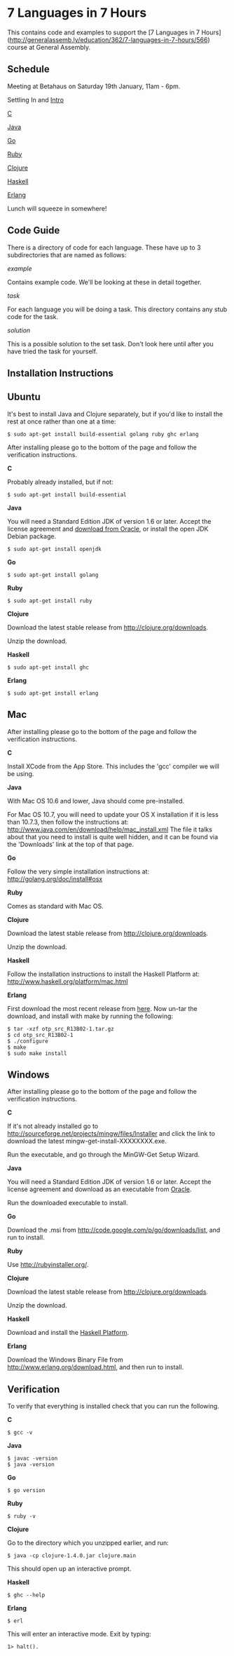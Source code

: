 7 Languages in 7 Hours
======================

This contains code and examples to support the [7 Languages in 7 Hours] (http://generalassemb.ly/education/362/7-languages-in-7-hours/566) course at General Assembly.

Schedule
---------

Meeting at Betahaus on Saturday 19th January, 11am - 6pm.

Settling In and [Intro](https://docs.google.com/presentation/d/1D4DCf-GlhgG8Be1hcC2Y2RsCS8U8pMpI1Jx-IRqE91g/edit)

[C](https://docs.google.com/presentation/d/1mdWCwkH4TfRZ013RXhOD1v5wPXZneaXJJZKctz3dFlo/edit)

[Java](https://docs.google.com/presentation/d/16nTY7_AP31-dq3Nxj3c2TKqyhaTcDeEvpzGGfZw5zxs/edit)

[Go](https://docs.google.com/presentation/d/1IzRQAZ5oWhAaD62WNP7QT44b7QAf0S6uBPTtNXz9c6A/edit)

[Ruby](https://docs.google.com/presentation/d/1s9uvI5Qd3EB16io6_f8rT1nLKQP2jMBlFB559pX9bIM/edit)

[Clojure](https://docs.google.com/presentation/d/1JDxjql4HDPsdGgU9t6YlFZkkuHUvdjPY917Zz-QTGPM/edit)

[Haskell](https://docs.google.com/presentation/d/1nIKuPik0wARncHUOMuOflFCApf_a0pQW-t6bQMJCiJc/edit)

[Erlang](https://docs.google.com/presentation/d/18O2TZh-r5Xb_QiVCh6hQwsPEDW7iJKuyd5E9iZhqFwg/edit)

Lunch will squeeze in somewhere!

Code Guide
----------

There is a directory of code for each language. These have up to 3 subdirectories that are named as follows:

_example_

Contains example code. We'll be looking at these in detail together.

_task_

For each language you will be doing a task. This directory contains any stub code for the task.

_solution_

This is a possible solution to the set task. Don't look here until after you have tried the task for yourself.

Installation Instructions
-------------------------

Ubuntu
------

It's best to install Java and Clojure separately, but if you'd like to install the rest at once rather than one at a time:

    $ sudo apt-get install build-essential golang ruby ghc erlang

After installing please go to the bottom of the page and follow the verification instructions.

__C__

Probably already installed, but if not:

    $ sudo apt-get install build-essential

__Java__

You will need a Standard Edition JDK of version 1.6 or later.
Accept the license agreement and [download from Oracle](http://www.oracle.com/technetwork/java/javase/downloads/jdk7-downloads-1880260.html),
or install the open JDK Debian package.

    $ sudo apt-get install openjdk

__Go__

    $ sudo apt-get install golang

__Ruby__

    $ sudo apt-get install ruby

__Clojure__

Download the latest stable release from http://clojure.org/downloads.

Unzip the download.

__Haskell__

    $ sudo apt-get install ghc

__Erlang__

    $ sudo apt-get install erlang

Mac
------

After installing please go to the bottom of the page and follow the verification instructions.

__C__

Install XCode from the App Store.  This includes the 'gcc' compiler we will be using.

__Java__

With Mac OS 10.6 and lower, Java should come pre-installed.

For Mac OS 10.7, you will need to update your OS X installation if it is less than 10.7.3, then follow the instructions at:
http://www.java.com/en/download/help/mac_install.xml
The file it talks about that you need to install is quite well hidden, and it can be found via the 'Downloads' link at the top of that page.

__Go__

Follow the very simple installation instructions at:
http://golang.org/doc/install#osx

__Ruby__

Comes as standard with Mac OS.

__Clojure__


Download the latest stable release from http://clojure.org/downloads.

Unzip the download.

__Haskell__

Follow the installation instructions to install the Haskell Platform at:
http://www.haskell.org/platform/mac.html

__Erlang__

First download the most recent release from [here](http://www.erlang.org/download.html).
Now un-tar the download, and install with make by running the following:

    $ tar -xzf otp_src_R13B02-1.tar.gz
    $ cd otp_src_R13B02-1
    $ ./configure
    $ make
    $ sudo make install

Windows
-------

After installing please go to the bottom of the page and follow the verification instructions.


__C__

If it's not already installed go to http://sourceforge.net/projects/mingw/files/Installer
and click the link to download the latest mingw-get-install-XXXXXXXX.exe.

Run the executable, and go through the MinGW-Get Setup Wizard.

__Java__

You will need a Standard Edition JDK of version 1.6 or later.
Accept the license agreement and download as an executable from [Oracle](http://www.oracle.com/technetwork/java/javase/downloads/jdk7-downloads-1880260.html).

Run the downloaded executable to install.

__Go__

Download the .msi from http://code.google.com/p/go/downloads/list, and run to install.

__Ruby__

Use http://rubyinstaller.org/.

__Clojure__

Download the latest stable release from http://clojure.org/downloads.

Unzip the download.

__Haskell__

Download and install the [Haskell Platform](http://www.haskell.org/platform/).

__Erlang__

Download the Windows Binary File from http://www.erlang.org/download.html,
and then run to install.

Verification
------------

To verify that everything is installed check that you can run the following.

__C__

    $ gcc -v

__Java__

    $ javac -version
    $ java -version

__Go__

    $ go version

__Ruby__

    $ ruby -v

__Clojure__

Go to the directory which you unzipped earlier, and run:

    $ java -cp clojure-1.4.0.jar clojure.main

This should open up an interactive prompt.

__Haskell__

    $ ghc --help


__Erlang__

    $ erl

This will enter an interactive mode.  Exit by typing:

    1> halt().
